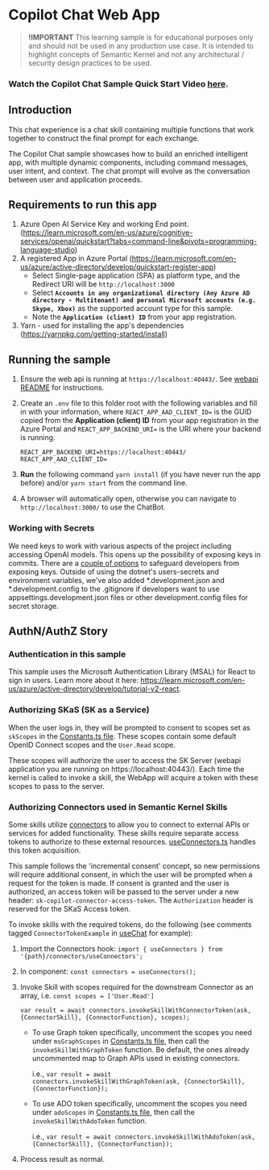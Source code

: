 # Copilot Chat Web App

> **!IMPORTANT**
> This learning sample is for educational purposes only and should not be used in any
> production use case. It is intended to highlight concepts of Semantic Kernel and not
> any architectural / security design practices to be used.

### Watch the Copilot Chat Sample Quick Start Video [here](https://aka.ms/SK-Copilotchat-video).

## Introduction

This chat experience is a chat skill containing multiple functions that work together to construct the final prompt for each exchange.

The Copilot Chat sample showcases how to build an enriched intelligent app, with multiple dynamic components, including command messages, user intent, and context. The chat prompt will evolve as the conversation between user and application proceeds.

## Requirements to run this app

1. Azure Open AI Service Key and working End point. (https://learn.microsoft.com/en-us/azure/cognitive-services/openai/quickstart?tabs=command-line&pivots=programming-language-studio)
2. A registered App in Azure Portal (https://learn.microsoft.com/en-us/azure/active-directory/develop/quickstart-register-app)
   - Select Single-page application (SPA) as platform type, and the Redirect URI will be `http://localhost:3000`
   - Select **`Accounts in any organizational directory (Any Azure AD directory - Multitenant) and personal Microsoft accounts (e.g. Skype, Xbox)`** as the supported account type for this sample.
   - Note the **`Application (client) ID`** from your app registration.
3. Yarn - used for installing the app's dependencies (https://yarnpkg.com/getting-started/install)

## Running the sample

1. Ensure the web api is running at `https://localhost:40443/`. See [webapi README](../webapi/README.md) for instructions.
2. Create an `.env` file to this folder root with the following variables and fill in with your information, where
   `REACT_APP_AAD_CLIENT_ID=` is the GUID copied from the **Application (client) ID** from your app registration in the Azure Portal and
   `REACT_APP_BACKEND_URI=` is the URI where your backend is running.

   ```
   REACT_APP_BACKEND_URI=https://localhost:40443/
   REACT_APP_AAD_CLIENT_ID=
   ```

3. **Run** the following command `yarn install` (if you have never run the app before) and/or `yarn start` from the command line.
4. A browser will automatically open, otherwise you can navigate to `http://localhost:3000/` to use the ChatBot.

### Working with Secrets

We need keys to work with various aspects of the project including accessing OpenAI models. This opens up the possibility of exposing keys in commits. There are a [couple of options](https://learn.microsoft.com/en-us/aspnet/core/security/app-secrets?view=aspnetcore-7.0&tabs=windows) to safeguard developers from exposing keys. Outside of using the dotnet's users-secrets and environment variables, we've also added *.development.json and *.development.config to the .gitignore if developers want to use appsettings.development.json files or other development.config files for secret storage.

## AuthN/AuthZ Story
### Authentication in this sample

This sample uses the Microsoft Authentication Library (MSAL) for React to sign in users. Learn more about it here: https://learn.microsoft.com/en-us/azure/active-directory/develop/tutorial-v2-react.

### Authorizing SKaS (SK as a Service)
When the user logs in, they will be prompted to consent to scopes set as `skScopes` in the [Constants.ts file](./src/Constants.ts). These scopes contain some default OpenID Connect scopes and the `User.Read` scope.

These scopes will authorize the user to access the SK Server (webapi application you are running on https://localhost:40443/). Each time the kernel is called to invoke a skill, the WebApp will acquire a token with these scopes to pass to the server.


### Authorizing Connectors used in Semantic Kernel Skills
Some skills utilize [connectors](https://learn.microsoft.com/en-us/semantic-kernel/concepts-sk/connectors) to allow you to connect to external APIs or services for added functionality. These skills require separate access tokens to authorize to these external resources. [useConnectors.ts](./src/libs/connectors/useConnectors.ts) handles this token acquisition.

This sample follows the 'incremental consent' concept, so new permissions will require additional consent, in which the user will be prompted when a request for the token is made. If consent is granted and the user is authorized, an access token will be passed to the server under a new header: `sk-copilot-connector-access-token`. The `Authorization` header is reserved for the SKaS Access token.

To invoke skills with the required tokens, do the following (see comments tagged `ConnectorTokenExample` in [useChat](./src/libs/useChat.ts) for example):

1. Import the Connectors hook: `import { useConnectors } from '{path}/connectors/useConnectors';`
2. In component: `const connectors = useConnectors();`
3. Invoke Skill with scopes required for the downstream Connector as an array, i.e. `const scopes = ['User.Read']`

   `var result = await connectors.invokeSkillWithConnectorToken(ask, {ConnectorSkill}, {ConnectorFunction}, scopes);`

      - To use Graph token specifically, uncomment the scopes you need under `msGraphScopes` in [Constants.ts file](./src/Constants.ts), then call the `invokeSkillWithGraphToken` function. Be default, the ones already uncommented map to Graph APIs used in existing connectors.
      
         i.e., `var result = await connectors.invokeSkillWithGraphToken(ask, {ConnectorSkill}, {ConnectorFunction});`

      - To use ADO token specifically, uncomment the scopes you need under `adoScopes` in [Constants.ts file](./src/Constants.ts), then call the `invokeSkillWithAdoToken` function.
      
         i.e., `var result = await connectors.invokeSkillWithAdoToken(ask, {ConnectorSkill}, {ConnectorFunction});`
4. Process result as normal.
